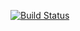 [![Build Status](https://travis-ci.com/ElenaVeselovskaya/web-app.svg?branch=master)](https://travis-ci.com/ElenaVeselovskaya/web-app)
